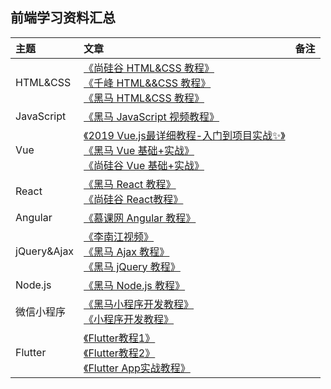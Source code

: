 ## 前端学习资料汇总

主题|文章|备注
|:---|:---|:---|
|HTML&CSS|[《尚硅谷 HTML&CSS 教程》](https://www.bilibili.com/video/av21557880?from=search&seid=7030521226354635782)<br>[《千峰 HTML&&CSS 教程》](https://www.bilibili.com/video/av52670599?from=search&seid=7030521226354635782)<br>[《黑马 HTML&CSS 教程》](https://www.bilibili.com/video/av80149248?from=search&seid=7030521226354635782)<br>|
|JavaScript|[《黑马 JavaScript 视频教程》](https://www.bilibili.com/video/av80098433?from=search&seid=1286103902753919365)<br>|
|Vue|[《2019 Vue.js最详细教程-入门到项目实战✨》](https://www.bilibili.com/video/av59594689?from=search&seid=528939486322137867)<br>[《黑马 Vue 基础+实战》](https://www.bilibili.com/video/av50680998/?spm_id_from=333.788.b_636f6d6d656e74.129)<br>[《尚硅谷 Vue 基础+实战》](https://www.bilibili.com/video/av49099807/?spm_id_from=333.788.b_636f6d6d656e74.128)<br>|
|React|[《黑马 React 教程》](https://www.bilibili.com/video/av37668737?from=search&seid=5905895736827009101)<br>[《尚硅谷 React教程》](https://www.bilibili.com/video/av51174155?from=search&seid=5905895736827009101)<br>|
|Angular|[《慕课网 Angular 教程》](https://www.bilibili.com/video/av26814911?from=search&seid=17184471344006976816)<br>|
|jQuery&Ajax|[《李南江视频》](https://www.bilibili.com/video/av22807707?from=search&seid=4410210507073525413)<br>[《黑马 Ajax 教程》](https://www.bilibili.com/video/av15657082?from=search&seid=4410210507073525413)<br>[《黑马 jQuery 教程》](https://www.bilibili.com/video/av40716170?from=search&seid=12041179831073402302)<br>|
|Node.js|[《黑马 Node.js 教程》](https://www.bilibili.com/video/av27670326?from=search&seid=12873149486279555877)<br>|
|微信小程序|[《黑马小程序开发教程》](https://www.bilibili.com/video/av40455083?from=search&seid=18067902549905616492)<br>[《小程序开发教程》](https://www.bilibili.com/video/av58993009?from=search&seid=18067902549905616492)<br>|
|Flutter|[《Flutter教程1》](https://www.bilibili.com/video/av52490605?from=search&seid=15119309993268164585)<br>[《Flutter教程2》](https://www.bilibili.com/video/av35800108?from=search&seid=15119309993268164585)<br>[《Flutter App实战教程》](https://www.bilibili.com/video/av75994456?from=search&seid=15119309993268164585)<br>|
